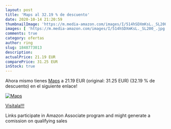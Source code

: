 ```yaml
---
layout: post
title: 'Maps al 32.19 % de descuento'
date: 2020-10-14 21:20:59
thumbnailImage: 'https://m.media-amazon.com/images/I/514hSDXmKsL._SL200_.jpg'
images: [ 'https://m.media-amazon.com/images/I/514hSDXmKsL._SL200_.jpg' ]
comments: true
category: ofertas
author: ring
slug: 1848773013
description:
actualPrice: 21.19 EUR
comparePrice: 31.25 EUR
inStock: true
---
```


Ahora mismo tienes [Maps](https://www.amazon.es/dp/1848773013/?tag=tolees-21) a 21.19 EUR (original: 31.25 EUR) (32.19 %  de descuento) en el siguiente enlace!

[![Maps](https://m.media-amazon.com/images/I/514hSDXmKsL._SL200_.jpg)](https://www.amazon.es/dp/1848773013/?tag=tolees-21)

[Visítala!!!](https://www.amazon.es/dp/1848773013/?tag=tolees-21)

Links participate in Amazon Associate program and might generate a comission on qualifying sales

